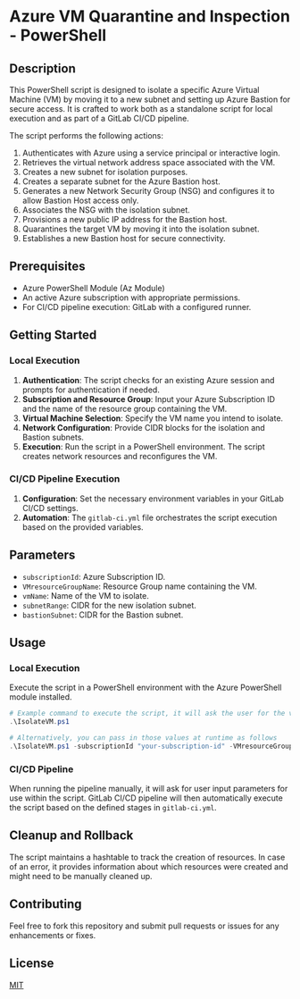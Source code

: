 # Azure VM Quarantine and Inspection - PowerShell

## Description
This PowerShell script is designed to isolate a specific Azure Virtual Machine (VM) by moving it to a new subnet and setting up Azure Bastion for secure access. It is crafted to work both as a standalone script for local execution and as part of a GitLab CI/CD pipeline.

The script performs the following actions:
1. Authenticates with Azure using a service principal or interactive login.
2. Retrieves the virtual network address space associated with the VM.
3. Creates a new subnet for isolation purposes.
4. Creates a separate subnet for the Azure Bastion host.
5. Generates a new Network Security Group (NSG) and configures it to allow Bastion Host access only.
6. Associates the NSG with the isolation subnet.
7. Provisions a new public IP address for the Bastion host.
8. Quarantines the target VM by moving it into the isolation subnet.
9. Establishes a new Bastion host for secure connectivity.

## Prerequisites
- Azure PowerShell Module (Az Module)
- An active Azure subscription with appropriate permissions.
- For CI/CD pipeline execution: GitLab with a configured runner.

## Getting Started

### Local Execution
1. **Authentication**: The script checks for an existing Azure session and prompts for authentication if needed.
2. **Subscription and Resource Group**: Input your Azure Subscription ID and the name of the resource group containing the VM.
3. **Virtual Machine Selection**: Specify the VM name you intend to isolate.
4. **Network Configuration**: Provide CIDR blocks for the isolation and Bastion subnets.
5. **Execution**: Run the script in a PowerShell environment. The script creates network resources and reconfigures the VM.

### CI/CD Pipeline Execution
1. **Configuration**: Set the necessary environment variables in your GitLab CI/CD settings.
2. **Automation**: The `gitlab-ci.yml` file orchestrates the script execution based on the provided variables.

## Parameters
- `subscriptionId`: Azure Subscription ID.
- `VMresourceGroupName`: Resource Group name containing the VM.
- `vmName`: Name of the VM to isolate.
- `subnetRange`: CIDR for the new isolation subnet.
- `bastionSubnet`: CIDR for the Bastion subnet.

## Usage

### Local Execution
Execute the script in a PowerShell environment with the Azure PowerShell module installed.

```powershell
# Example command to execute the script, it will ask the user for the values it requires
.\IsolateVM.ps1

# Alternatively, you can pass in those values at runtime as follows
.\IsolateVM.ps1 -subscriptionId "your-subscription-id" -VMresourceGroupName "your-rg-name" -vmName "your-vm-name" -subnetRange "your-subnet-range" -bastionSubnet "your-bastion-subnet"
```

### CI/CD Pipeline
When running the pipeline manually, it will ask for user input parameters for use within the script. GitLab CI/CD pipeline will then automatically execute the script based on the defined stages in `gitlab-ci.yml`.

## Cleanup and Rollback
The script maintains a hashtable to track the creation of resources. In case of an error, it provides information about which resources were created and might need to be manually cleaned up.

## Contributing
Feel free to fork this repository and submit pull requests or issues for any enhancements or fixes.

## License
[MIT](LICENSE)

